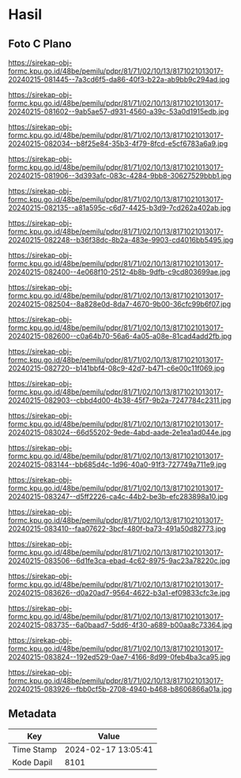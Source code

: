 # Hasil

## Foto C Plano

https://sirekap-obj-formc.kpu.go.id/48be/pemilu/pdpr/81/71/02/10/13/8171021013017-20240215-081445--7a3cd6f5-da86-40f3-b22a-ab9bb9c294ad.jpg

https://sirekap-obj-formc.kpu.go.id/48be/pemilu/pdpr/81/71/02/10/13/8171021013017-20240215-081602--9ab5ae57-d931-4560-a39c-53a0d1915edb.jpg

https://sirekap-obj-formc.kpu.go.id/48be/pemilu/pdpr/81/71/02/10/13/8171021013017-20240215-082034--b8f25e84-35b3-4f79-8fcd-e5cf6783a6a9.jpg

https://sirekap-obj-formc.kpu.go.id/48be/pemilu/pdpr/81/71/02/10/13/8171021013017-20240215-081906--3d393afc-083c-4284-9bb8-30627529bbb1.jpg

https://sirekap-obj-formc.kpu.go.id/48be/pemilu/pdpr/81/71/02/10/13/8171021013017-20240215-082135--a81a595c-c6d7-4425-b3d9-7cd262a402ab.jpg

https://sirekap-obj-formc.kpu.go.id/48be/pemilu/pdpr/81/71/02/10/13/8171021013017-20240215-082248--b36f38dc-8b2a-483e-9903-cd4016bb5495.jpg

https://sirekap-obj-formc.kpu.go.id/48be/pemilu/pdpr/81/71/02/10/13/8171021013017-20240215-082400--4e068f10-2512-4b8b-9dfb-c9cd803699ae.jpg

https://sirekap-obj-formc.kpu.go.id/48be/pemilu/pdpr/81/71/02/10/13/8171021013017-20240215-082504--8a828e0d-8da7-4670-9b00-36cfc99b6f07.jpg

https://sirekap-obj-formc.kpu.go.id/48be/pemilu/pdpr/81/71/02/10/13/8171021013017-20240215-082600--c0a64b70-56a6-4a05-a08e-81cad4add2fb.jpg

https://sirekap-obj-formc.kpu.go.id/48be/pemilu/pdpr/81/71/02/10/13/8171021013017-20240215-082720--b141bbf4-08c9-42d7-b471-c6e00c11f069.jpg

https://sirekap-obj-formc.kpu.go.id/48be/pemilu/pdpr/81/71/02/10/13/8171021013017-20240215-082903--cbbd4d00-4b38-45f7-9b2a-7247784c2311.jpg

https://sirekap-obj-formc.kpu.go.id/48be/pemilu/pdpr/81/71/02/10/13/8171021013017-20240215-083024--66d55202-9ede-4abd-aade-2e1ea1ad044e.jpg

https://sirekap-obj-formc.kpu.go.id/48be/pemilu/pdpr/81/71/02/10/13/8171021013017-20240215-083144--bb685d4c-1d96-40a0-91f3-727749a711e9.jpg

https://sirekap-obj-formc.kpu.go.id/48be/pemilu/pdpr/81/71/02/10/13/8171021013017-20240215-083247--d5ff2226-ca4c-44b2-be3b-efc283898a10.jpg

https://sirekap-obj-formc.kpu.go.id/48be/pemilu/pdpr/81/71/02/10/13/8171021013017-20240215-083410--faa07622-3bcf-480f-ba73-491a50d82773.jpg

https://sirekap-obj-formc.kpu.go.id/48be/pemilu/pdpr/81/71/02/10/13/8171021013017-20240215-083506--6d1fe3ca-ebad-4c62-8975-9ac23a78220c.jpg

https://sirekap-obj-formc.kpu.go.id/48be/pemilu/pdpr/81/71/02/10/13/8171021013017-20240215-083626--d0a20ad7-9564-4622-b3a1-ef09833cfc3e.jpg

https://sirekap-obj-formc.kpu.go.id/48be/pemilu/pdpr/81/71/02/10/13/8171021013017-20240215-083735--6a0baad7-5dd6-4f30-a689-b00aa8c73364.jpg

https://sirekap-obj-formc.kpu.go.id/48be/pemilu/pdpr/81/71/02/10/13/8171021013017-20240215-083824--192ed529-0ae7-4166-8d99-0feb4ba3ca95.jpg

https://sirekap-obj-formc.kpu.go.id/48be/pemilu/pdpr/81/71/02/10/13/8171021013017-20240215-083926--fbb0cf5b-2708-4940-b468-b8606866a01a.jpg


## Metadata

| Key        | Value               |
| ---------- | ------------------- |
| Time Stamp | 2024-02-17 13:05:41 |
| Kode Dapil | 8101                |



